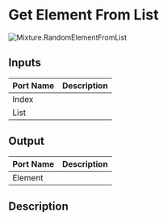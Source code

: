 # Get Element From List
![Mixture.RandomElementFromList](../../images/Mixture.RandomElementFromList.png)
## Inputs
Port Name | Description
--- | ---
Index | 
List | 

## Output
Port Name | Description
--- | ---
Element | 

## Description

